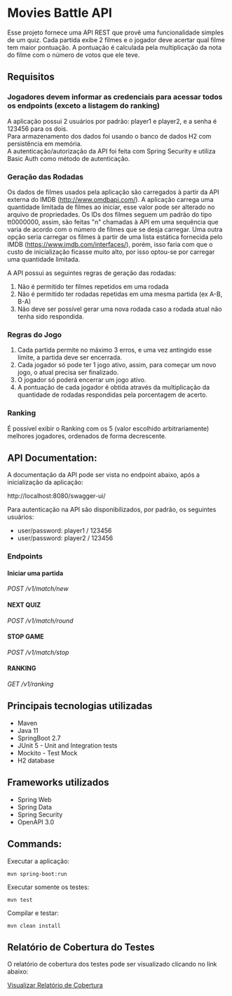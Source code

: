 # Movies Battle API

Esse projeto fornece uma API REST que provê uma funcionalidade simples de um quiz. Cada partida exibe 2 filmes e 
o jogador deve acertar qual filme tem maior pontuação. A pontuação é calculada pela multiplicação da nota do filme com 
o número de votos que ele teve.

## Requisitos

### Jogadores devem informar as credenciais para acessar todos os endpoints (exceto a listagem do ranking)

A aplicação possui 2 usuários por padrão: player1 e player2, e a senha é 123456 para os dois.<br>
Para armazenamento dos dados foi usando o banco de dados H2 com persistência em memória.<br>
A autenticação/autorização da API foi feita com Spring Security e utiliza Basic Auth como método de autenticação. <br>

### Geração das Rodadas

Os dados de filmes usados pela aplicação são carregados à partir da API externa do IMDB (http://www.omdbapi.com/).
A aplicação carrega uma quantidade limitada de filmes ao iniciar, esse valor pode ser alterado no arquivo de propriedades.
Os IDs dos filmes seguem um padrão do tipo tt0000000, assim, são feitas "n" chamadas à API em uma sequência que varia de 
acordo com o número de filmes que se desja carregar. Uma outra opção seria carregar os filmes à partir de uma lista estática
fornecida pelo IMDB (https://www.imdb.com/interfaces/), porém, isso faria com que o custo de inicialização ficasse muito alto,
por isso optou-se por carregar uma quantidade limitada.

A API possui as seguintes regras de geração das rodadas:

1. Não é permitido ter filmes repetidos em uma rodada
2. Não é permitido ter rodadas repetidas em uma mesma partida (ex A-B, B-A)
3. Não deve ser possível gerar uma nova rodada caso a rodada atual não tenha sido respondida.

### Regras do Jogo

1. Cada partida permite no máximo 3 erros, e uma vez antingido esse limite, a partida deve ser encerrada.
2. Cada jogador só pode ter 1 jogo ativo, assim, para começar um novo jogo, o atual precisa ser finalizado.
3. O jogador só poderá encerrar um jogo ativo.
4. A pontuação de cada jogador é obtida através da multiplicação da quantidade de rodadas respondidas pela porcentagem de acerto.

### Ranking

É possível exibir o Ranking com os 5 (valor escolhido arbitrariamente) melhores jogadores, ordenados de forma decrescente.

## API Documentation:

A documentação da API pode ser vista no endpoint abaixo, após a inicialização da aplicação:

http://localhost:8080/swagger-ui/

Para autenticação na API são disponibilizados, por padrão, os seguintes usuários:

- user/password: player1 / 123456
- user/password: player2 / 123456

### Endpoints

#### Iniciar uma partida

_POST /v1/match/new_

#### NEXT QUIZ

_POST /v1/match/round_

#### STOP GAME

_POST /v1/match/stop_

#### RANKING

_GET /v1/ranking_

## Principais tecnologias utilizadas

* Maven
* Java 11
* SpringBoot 2.7
* JUnit 5 - Unit and Integration tests
* Mockito - Test Mock
* H2 database

## Frameworks utilizados

* Spring Web
* Spring Data
* Spring Security
* OpenAPI 3.0

## Commands:

Executar a aplicação:

    mvn spring-boot:run

Executar somente os testes:

    mvn test

Compilar e testar:

    mvn clean install

## Relatório de Cobertura do Testes

O relatório de cobertura dos testes pode ser visualizado clicando no link abaixo:

[Visualizar Relatório de Cobertura](https://htmlpreview.github.io/?https://github.com/robsongomes/ada-movies-battle/htmlReport/index.html)
